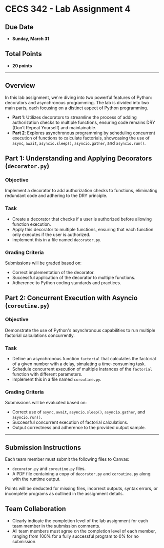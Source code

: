 # CECS 342 - Lab Assignment 4

## Due Date

- **Sunday, March 31**

## Total Points

- **20 points**

---

## Overview

In this lab assignment, we're diving into two powerful features of Python: decorators and asynchronous programming. The lab is divided into two main parts, each focusing on a distinct aspect of Python programming.

- **Part 1**: Utilizes decorators to streamline the process of adding authorization checks to multiple functions, ensuring code remains DRY (Don't Repeat Yourself) and maintainable.
- **Part 2**: Explores asynchronous programming by scheduling concurrent execution of functions to calculate factorials, showcasing the use of `async`, `await`, `asyncio.sleep()`, `asyncio.gather`, and `asyncio.run()`.

## Part 1: Understanding and Applying Decorators (`decorator.py`)

### Objective

Implement a decorator to add authorization checks to functions, eliminating redundant code and adhering to the DRY principle.

### Task

- Create a decorator that checks if a user is authorized before allowing function execution.
- Apply this decorator to multiple functions, ensuring that each function only executes if the user is authorized.
- Implement this in a file named `decorator.py`.

### Grading Criteria

Submissions will be graded based on:

- Correct implementation of the decorator.
- Successful application of the decorator to multiple functions.
- Adherence to Python coding standards and practices.

## Part 2: Concurrent Execution with Asyncio (`coroutine.py`)

### Objective

Demonstrate the use of Python's asynchronous capabilities to run multiple factorial calculations concurrently.

### Task

- Define an asynchronous function `factorial` that calculates the factorial of a given number with a delay, simulating a time-consuming task.
- Schedule concurrent execution of multiple instances of the `factorial` function with different parameters.
- Implement this in a file named `coroutine.py`.

### Grading Criteria

Submissions will be evaluated based on:

- Correct use of `async`, `await`, `asyncio.sleep()`, `asyncio.gather`, and `asyncio.run()`.
- Successful concurrent execution of factorial calculations.
- Output correctness and adherence to the provided output sample.

---

## Submission Instructions

Each team member must submit the following files to Canvas:

- `decorator.py` and `coroutine.py` files.
- A PDF file containing a copy of `decorator.py` and `coroutine.py` along with the runtime output.

Points will be deducted for missing files, incorrect outputs, syntax errors, or incomplete programs as outlined in the assignment details.

## Team Collaboration

- Clearly indicate the completion level of the lab assignment for each team member in the submission comments.
- All team members must agree on the completion level of each member, ranging from 100% for a fully successful program to 0% for no submission.
